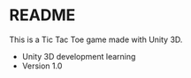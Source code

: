 # README #

This is a Tic Tac Toe game made with Unity 3D.

* Unity 3D development learning
* Version 1.0